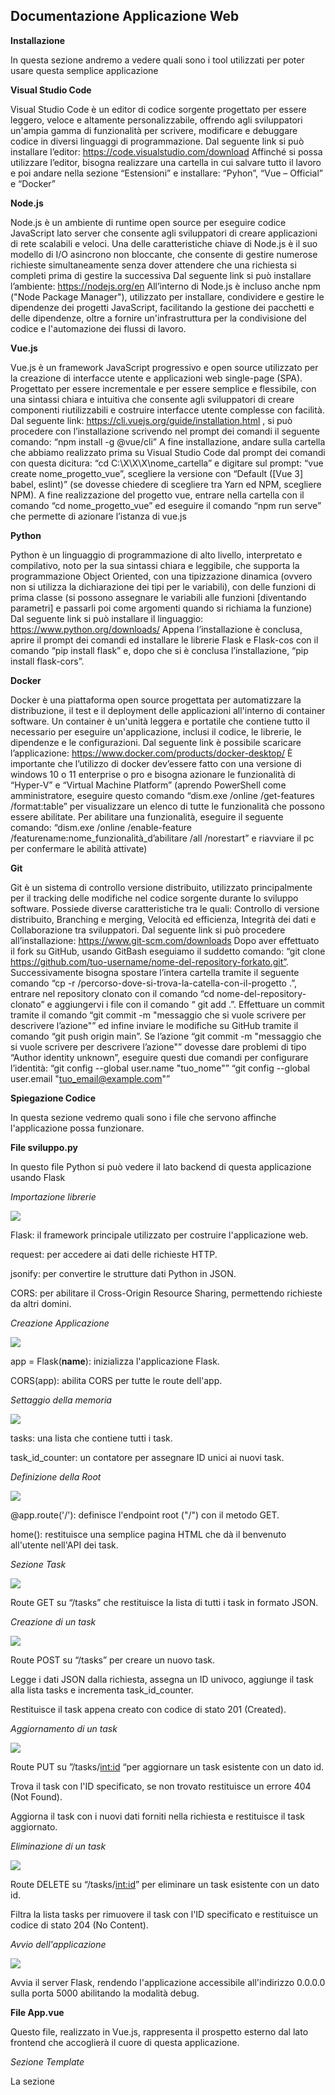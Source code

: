 ## Documentazione Applicazione Web

**Installazione**

In questa sezione andremo a vedere quali sono i tool utilizzati per poter usare questa semplice applicazione

**Visual Studio Code**

Visual Studio Code è un editor di codice sorgente progettato per essere leggero, veloce e altamente personalizzabile, offrendo agli sviluppatori un'ampia gamma di funzionalità per scrivere, modificare e debuggare codice in diversi linguaggi di programmazione.
Dal seguente link si può installare l’editor: https://code.visualstudio.com/download
Affinché si possa utilizzare l’editor, bisogna realizzare una cartella in cui salvare tutto il lavoro e poi andare nella sezione “Estensioni” e installare: “Pyhon”, “Vue – Official” e “Docker”

**Node.js**

Node.js è un ambiente di runtime open source per eseguire codice JavaScript lato server che consente agli sviluppatori di creare applicazioni di rete scalabili e veloci. Una delle caratteristiche chiave di Node.js è il suo modello di I/O asincrono non bloccante, che consente di gestire numerose richieste simultaneamente senza dover attendere che una richiesta si completi prima di gestire la successiva
Dal seguente link si può installare l’ambiente: https://nodejs.org/en
All’interno di Node.js è incluso anche npm ("Node Package Manager"), utilizzato per installare, condividere e gestire le dipendenze dei progetti JavaScript, facilitando la gestione dei pacchetti e delle dipendenze, oltre a fornire un'infrastruttura per la condivisione del codice e l'automazione dei flussi di lavoro.

**Vue.js**

Vue.js è un framework JavaScript progressivo e open source utilizzato per la creazione di interfacce utente e applicazioni web single-page (SPA). Progettato per essere incrementale e per essere semplice e flessibile, con una sintassi chiara e intuitiva che consente agli sviluppatori di creare componenti riutilizzabili e costruire interfacce utente complesse con facilità.
Dal seguente link: https://cli.vuejs.org/guide/installation.html , si può procedere con l’installazione scrivendo nel prompt dei comandi il seguente comando: “npm install -g @vue/cli”
A fine installazione, andare sulla cartella che abbiamo realizzato prima su Visual Studio Code dal prompt dei comandi con questa dicitura: “cd C:\X\X\X\nome_cartella” e digitare sul prompt: “vue create nome_progetto_vue”, scegliere la versione con “Default ([Vue 3] babel, eslint)” (se dovesse chiedere di scegliere tra Yarn ed NPM, scegliere NPM).
A fine realizzazione del progetto vue, entrare nella cartella con il comando “cd nome_progetto_vue” ed eseguire il comando “npm run serve” che permette di azionare l’istanza di vue.js

**Python**

Python è un linguaggio di programmazione di alto livello, interpretato e compilativo, noto per la sua sintassi chiara e leggibile, che supporta la programmazione Object Oriented, con una tipizzazione dinamica (ovvero non si utilizza la dichiarazione dei tipi per le variabili), con delle funzioni di prima classe (si possono assegnare le variabili alle funzioni [diventando parametri] e passarli poi come argomenti quando si richiama la funzione)
Dal seguente link si può installare il linguaggio: 	https://www.python.org/downloads/ 
Appena l’installazione è conclusa, aprire il prompt dei comandi ed installare le librerie Flask e Flask-cos con il comando “pip install flask” e, dopo che si è conclusa l’installazione, “pip install flask-cors”.

**Docker**

Docker è una piattaforma open source progettata per automatizzare la distribuzione, il test e il deployment delle applicazioni all'interno di container software. Un container è un'unità leggera e portatile che contiene tutto il necessario per eseguire un'applicazione, inclusi il codice, le librerie, le dipendenze e le configurazioni.
Dal seguente link è possibile scaricare l’applicazione: https://www.docker.com/products/docker-desktop/ 
È importante che l’utilizzo di docker dev’essere fatto con una versione di windows 10 o 11 enterprise o pro e bisogna azionare le funzionalità di “Hyper-V” e “Virtual Machine Platform” (aprendo PowerShell come amministratore, eseguire questo comando “dism.exe /online /get-features /format:table” per visualizzare un elenco di tutte le funzionalità che possono essere abilitate.
Per abilitare una funzionalità, eseguire il seguente comando: “dism.exe /online /enable-feature /featurename:nome_funzionalità_d’abilitare /all /norestart” e riavviare il pc per confermare le abilità attivate)

**Git**

Git è un sistema di controllo versione distribuito, utilizzato principalmente per il tracking delle modifiche nel codice sorgente durante lo sviluppo software. Possiede diverse caratteristiche tra le quali: Controllo di versione distribuito, Branching e merging, Velocità ed efficienza, Integrità dei dati e Collaborazione tra sviluppatori.
Dal seguente link si può procedere all’installazione: https://www.git-scm.com/downloads 
Dopo aver effettuato il fork su GitHub, usando GitBash eseguiamo il suddetto comando:
“git clone https://github.com/tuo-username/nome-del-repository-forkato.git”.  Successivamente bisogna spostare l’intera cartella tramite il seguente comando “cp -r /percorso-dove-si-trova-la-catella-con-il-progetto .”, entrare nel repository clonato con il comando “cd nome-del-repository-clonato” e aggiungervi i file con il comando “ git add .”. Effettuare un commit tramite il comando “git commit -m "messaggio che si vuole scrivere per descrivere l’azione"” ed infine inviare le modifiche su GitHub tramite il comando “git push origin main”.
Se l’azione “git commit -m "messaggio che si vuole scrivere per descrivere l’azione"” dovesse dare problemi di tipo “Author identity unknown”, eseguire questi due comandi per configurare l’identità:
“git config --global user.name "tuo_nome"”
“git config --global user.email "tuo_email@example.com"”

**Spiegazione Codice**

In questa sezione vedremo quali sono i file che servono affinche l'applicazione possa funzionare.

**File sviluppo.py**

In questo file Python si può vedere il lato backend di questa applicazione usando Flask

*Importazione librerie*

![](images/importazione_librerie.png)

Flask: il framework principale utilizzato per costruire l'applicazione web.

request: per accedere ai dati delle richieste HTTP.

jsonify: per convertire le strutture dati Python in JSON.

CORS: per abilitare il Cross-Origin Resource Sharing, permettendo richieste da altri domini.

*Creazione Applicazione*

![](images/creazione_applicazione.png)

app = Flask(__name__): inizializza l'applicazione Flask.

CORS(app): abilita CORS per tutte le route dell'app.

*Settaggio della memoria*

![](images/settaggio_della_memoria.png)

tasks: una lista che contiene tutti i task.

task_id_counter: un contatore per assegnare ID unici ai nuovi task.

*Definizione della Root*

![](images/definizione_della_root.png)

@app.route('/'): definisce l'endpoint root ("/") con il metodo GET.

home(): restituisce una semplice pagina HTML che dà il benvenuto all'utente nell'API dei task.

*Sezione Task*

![](images/sezione_task.png)

Route GET su “/tasks” che restituisce la lista di tutti i task in formato JSON.

*Creazione di un task*

![](images/creazione_di_una_task.png)

Route POST su “/tasks” per creare un nuovo task.

Legge i dati JSON dalla richiesta, assegna un ID univoco, aggiunge il task alla lista tasks e incrementa task_id_counter.

Restituisce il task appena creato con codice di stato 201 (Created).

*Aggiornamento di un task*

![](images/modifica_di_un_task.png)

Route PUT su ”/tasks/<int:id> “per aggiornare un task esistente con un dato id.

Trova il task con l'ID specificato, se non trovato restituisce un errore 404 (Not Found).

Aggiorna il task con i nuovi dati forniti nella richiesta e restituisce il task aggiornato.

*Eliminazione di un task*

![](images/cancellazione_di_un_task.png)

Route DELETE su “/tasks/<int:id>” per eliminare un task esistente con un dato id.

Filtra la lista tasks per rimuovere il task con l'ID specificato e restituisce un codice di stato 204 (No Content).

*Avvio dell'applicazione*

![](images/avvio_applicazione.png)

Avvia il server Flask, rendendo l'applicazione accessibile all'indirizzo 0.0.0.0 sulla porta 5000 abilitando la modalità debug.

**File App.vue**

Questo file, realizzato in Vue.js, rappresenta il prospetto esterno dal lato frontend che accoglierà il cuore di questa applicazione.

*Sezione Template*

La sezione <template> definisce la struttura HTML del componente.

![](images/sezione_template_di_app_vue.png)

La prima riga rappresenta un contenitore con l'id "app".
  
All'interno di questo contenitore si trova un'intestazione che visualizza "Task List" con l'inserimento di un altro componente Vue,
chiamato TaskList, che viene incluso e renderizzato all'interno.

*Sezione Script*

La sezione <script> contiene la logica del componente.

![](images/sezione_script_di_app_vue.png)

import TaskList from ‘./TaskList.vue': importa il componente TaskList dal percorso specificato.

export default { ... }: esporta un oggetto che definisce il componente Vue.

name: 'App': il nome del componente.

components: { TaskList }: registra TaskList come un componente figlio, che può essere utilizzato all'interno del template di questo componente

*Sezione Style*

Questa sezione contiene gli stili CSS per il componente.

![](images/sezione_style_di_app_vue.png)

#app: Stile applicato al contenitore principale del componente.

background-color: Colore di sfondo.

font-size: Dimensione del carattere.

line-height: Altezza della linea.

border-radius: Angoli arrotondati.

box-shadow: Ombra del box.

padding: Spaziatura interna.

margin: Spaziatura esterna.

#app:hover: Stile applicato quando l'utente passa il mouse sopra il contenitore principale.

background-color: Cambia il colore di sfondo al passaggio del mouse.

.task-input: Stile applicato agli input dei task.

height: Altezza dell'input.

font-size: Dimensione del carattere.

padding: Spaziatura interna.

border-radius: Angoli arrotondati.

border: Bordo grigio chiaro.

box-sizing: Include il padding e il bordo nelle dimensioni complessive dell'elemento.

.task-input:focus: Stile applicato quando l'input è in focus.

outline: Rimuove il contorno predefinito.

border-color: Cambia il colore del bordo quando è in focus.

box-shadow: Aggiunge un'ombra quando è in focus.

**File TaskList.vue**

In questo file, sempre realizzato in Vue.js, è rappresentato il cuore dell'applicazione.

*Sezione Template*

La sezione <template> definisce la struttura HTML del componente.

![](images/sezione_template_di_tasklist_vue.png)

La prima riga rappresenta un contenitore con l'id "app".
  
All'interno del contenitore, è presente un campo di input legato alla proprietà newTask.title del componente. 
Quando l'utente preme "Enter", viene chiamato il metodo addTask.

Successivamente, troviamo una lista non ordinata che contiene i task.
  
All'interno della lista non ordinata, è presente un ciclo che itera su ogni task nella lista tasks.
Il key è utilizzato per ottimizzare il rendering.

Troviamo un campo di input per modificare il titolo del task. Quando il valore cambia, viene chiamato updateTask.

Infine, un pulsante che chiama deleteTask quando viene cliccato.

*Sezione Script*

La sezione <script> contiene la logica del componente.

![](images/sezione_script_di_tasklist_vue.png)

import axios from '../axios.js';: Importa axios, una libreria per fare richieste HTTP.

data(): Definisce i dati reattivi del componente, tasks (la lista dei task) e newTask (un oggetto per il nuovo task).

created(): Un hook di ciclo di vita che viene eseguito quando il componente è creato. Chiama fetchTasks per ottenere i task dal server.

methods: Un oggetto che contiene metodi per gestire i task.

fetchTasks(): Fa una richiesta GET per ottenere i task dal server e aggiorna tasks con i dati ricevuti.

addTask(): Aggiunge un nuovo task se il titolo non è vuoto e non esiste già un task con lo stesso titolo. Fa una richiesta POST al server per salvare il nuovo task e aggiorna la lista tasks.

updateTask(task): Aggiorna un task esistente facendo una richiesta PUT al server.

deleteTask(id): Cancella un task facendo una richiesta DELETE al server e rimuove il task dalla lista tasks.

*Sezione Style*

Questa sezione contiene gli stili CSS per il componente.

![](images/sezione_style_di_tasklist_vue.png)

.task-input: Stili per gli input dei task.

height: Altezza dell'input.

font-size: Dimensione del carattere.

padding: Spaziatura interna.

border-radius: Angoli arrotondati.

border: Bordo grigio chiaro.

box-sizing: Include il padding e il bordo nelle dimensioni complessive.

.task-input:focus: Stili per l'input quando è in focus.

outline: Rimuove il contorno predefinito.

border-color: Cambia il colore del bordo quando è in focus.

box-shadow: Aggiunge un'ombra quando è in focus.

.task-button: Stili per i pulsanti dei task.

height: Altezza del pulsante.

font-size: Dimensione del carattere.

padding: Spaziatura interna.

border-radius: Angoli arrotondati.

border: Bordo grigio chiaro.

background-color: Colore di sfondo.

color: Colore del testo.

cursor: Cambia il cursore quando il mouse è sopra il pulsante.

.task-button:hover: Stili per il pulsante quando il mouse è sopra.

background-color: Cambia il colore di sfondo al passaggio del mouse

**File Docker**

In questa parte ci sono i Dockerfile, un file di configurazione usato da Docker per creare un'immagine Docker. 
Un'immagine Docker è un pacchetto leggero e autonomo che include tutto il necessario per eseguire un'applicazione: codice, runtime, librerie e impostazioni di configurazione

*Docker_backend*

![](images/file_docker_backend.png)

Utilizza l'immagine ufficiale di Python 3.12 come base.

Imposta la directory di lavoro su /app.

Copia il file principale dell'applicazione (sviluppo_web.py) e il file delle dipendenze (requirements.txt) nella directory di lavoro.

Installa le dipendenze elencate in requirements.txt.

Copia il resto del codice dell'applicazione nella directory di lavoro.

Esponi la porta 5000 per l'accesso all'applicazione Flask.

Specifica il comando per avviare l'applicazione, eseguendo sviluppo_web.py con Python

*Docker_frontend*

![](images/file_docker_frontend.png)

Utilizza l'immagine ufficiale di Node.js 20 come base.

Imposta la directory di lavoro su /app.

Copia package.json e package-lock.json nella directory di lavoro.

Installa le dipendenze del progetto usando npm install.

Copia axios.js nella sottodirectory src.

Copia il resto del codice dell'applicazione nella directory di lavoro.

Costruisce l'applicazione per la produzione usando npm run build.

Installa serve, un server web statico.

Espone la porta 8080.

Specifica il comando per avviare l'applicazione usando serve per servire i file statici dalla directory dist.

**File axios**

![](images/file_axios.png)

Questo codice definisce un'istanza personalizzata di Axios, 
una libreria HTTP client per JavaScript, configurata per comunicare con un server che gira sulla stessa macchina (localhost) sulla porta 5000.

**Funzionamento**

Vediamo due possibilità di funzionamento: in locale e usando Docker

*Funzionamento in locale*

Prima di avviare il tutto, ricordare di cambiare la baseURL nel file “axios.js” e salvare.

![](images/funzionamento_locale_url.png)

Avvio il server flask e mi collego all’indirizzo associato

![](images/server_flask_console_visual_studio.png)

![](images/visione_apertura_server.png)

Apro il prompt dei comandi e inserisco il percorso dove si trova il progetto vue 
(cd X\X\X\X\nome_directory_lavoro\nome_progetto_vue)

![](images/visione_prompt_per_client_vue.js.png)

Inserisco il comando “npm run serve” per vedere su che indirizzo è collegato il client e collegarsi al local

![](images/esecuzione_client.png)

![](images/visione_client.png)

Inserire un task e successivamente cliccare il tasto invio per confermare. Il client invierà un avviso per confermare la riuscita dell’aggiunta del task.

![](images/aggiunta_task.png)

![](images/visione_con_l'aggiunta_del_task.png)

Se si vuole modificare, si clicca il task da modificare e successivamente premere invio. Anche qui ci sarà un avviso della riuscita della modifica.

![](images/modifica_del_task.png)

![](images/visione_client_con_modifica.png)

Se si vuole eliminare il task, si clicca accanto il bottone “Delete”. Anche qui un avviso dell’avvenuta eliminazione del task.

![](images/eliminazione_di_un_task.png)

![](images/visione_messaggio_eliminazione_task.png)

![](images/visione_client_con_task_eliminato.png)

Se dovessimo inserire dei task che sono stati già inseriti all’interno della lista, ci sarà un avviso che ci ricorderà di aver già inserito il task.

![](images/ripetizione_di_un_task_già_esistente.png)

Dal lato server troviamo le richieste che sono state fatte sul client:

![](images/richieste_lato_server.png)

Quando chiudo la finestra del prompt dei comandi, dove ho eseguito i comandi del client, chiudo il client ma il server rimarrà sempre in ascolto. 
Affinché possa chiudere il server, bisogna digitare la combinazione di tasti CTRL + C sul terminale di Visual Studio Code per farsi che il server si chiuda.

![](images/chiusura_server.png)

*Funzionamento con Docker*

Prima di parlare del funzionamento bisogna fare un controllo. 
Dopo aver verificato che i due dockerfile realizzati, tramite il comando “docker-compose build”, 
vengono eseguiti senza problemi e si sono create le cartelle di riferimento (definiti dal docker-compose.yml), 
effettuare un copia e incolla tradizionale del file di formato .py  (ovvero “sviluppo.py”) nella cartella backend appena creata.

Se vogliamo eseguire con Docker bisogna, come prima, cambiare la baseURL nel file “axios.js” e salvare.

![](images/file_axios.png)

Apro il prompt dei comandi e inserisco il percorso dove si trova il file “docker-compose.yml” (cd X\X\X\X\nome_directory_lavoro). 

![](images/visione_prompt_client_vue.js_con_docker.png)

Eseguo il comando “docker-compose up”.

![](images/esecuzione_comando_docker.png)

![](images/visione_apertura_server.png)

Colleghiamoci all’indirizzo che abbiamo individuato prima per visionare il client (http://localhost:8080/) 

![](images/visione_client.png)

Inserire un task e successivamente cliccare il tasto invio per confermare. Il client invierà un avviso per confermare la riuscita dell’aggiunta del task.

![](images/aggiunta_task.png)

![](images/visione_con_l'aggiunta_del_task.png)

Se si vuole modificare, si clicca il task da modificare e successivamente premere invio. Anche qui ci sarà un avviso della riuscita della modifica.

![](images/modifica_del_task.png)

![](images/visione_client_con_modifica.png)

Se si vuole eliminare il task, si clicca accanto il bottone “Delete”. Anche qui un avviso dell’avvenuta eliminazione del task.

![](images/eliminazione_di_un_task.png)

![](images/visione_messaggio_eliminazione_task.png)

![](images/visione_client_con_task_eliminato.png)

Se dovessimo inserire dei task che sono stati già inseriti all’interno della lista, ci sarà un avviso che ci ricorderà di aver già inserito il task.

![](images/ripetizione_di_un_task_già_esistente.png)

Dal lato server troviamo le richieste che sono state fatte sul client:

![](images/richieste_server_con_docker.png)

Quando chiudo la finestra del prompt dei comandi, dove ho eseguito i comandi del client, il server rimarrà sempre in ascolto. 
Affinché possa chiudere il server, bisogna digitare la combinazione di tasti CTRL + C sul terminale per farsi che il server si chiuda.

![](images/chiusura_server_con_docker.png)
